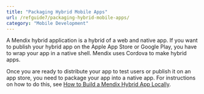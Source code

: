 ```yaml
---
title: "Packaging Hybrid Mobile Apps"
url: /refguide7/packaging-hybrid-mobile-apps/
category: "Mobile Development"
---
```


A Mendix hybrid application is a hybrid of a web and native app. If you want to publish your hybrid app on the Apple App Store or Google Play, you have to wrap your app in a native shell. Mendix uses Cordova to make hybrid apps. 

Once you are ready to distribute your app to test users or publish it on an app store, you need to package your app into a native app. For instructions on how to do this, see [How to Build a Mendix Hybrid App Locally](/howto8/mobile/build-hybrid-locally/).
